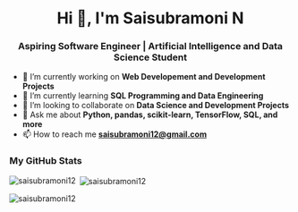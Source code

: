 
<h1 align="center">Hi 👋, I'm Saisubramoni N</h1>
<h3 align="center">Aspiring Software Engineer |  Artificial Intelligence and Data Science Student</h3>

- 🔭 I’m currently working on **Web Developement and Development Projects**
- 🌱 I’m currently learning **SQL Programming and Data Engineering**
- 👯 I’m looking to collaborate on **Data Science and Development Projects**
- 💬 Ask me about **Python, pandas, scikit-learn, TensorFlow, SQL, and more**
- 📫 How to reach me **saisubramoni12@gmail.com**

### My GitHub Stats
<p><img align="left" src="https://github-readme-stats.vercel.app/api/top-langs?username=saisubramoni12&show_icons=true&locale=en&layout=compact" alt="saisubramoni12" /></p>

<p>&nbsp;<img align="center" src="https://github-readme-stats.vercel.app/api?username=saisubramoni12&show_icons=true&locale=en" alt="saisubramoni12" /></p>

<p><img align="center" src="https://github-readme-streak-stats.herokuapp.com/?user=saisubramoni12&" alt="saisubramoni12" /></p>


